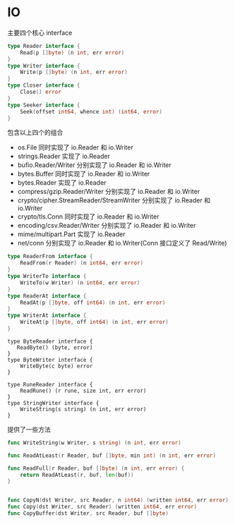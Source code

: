 # IO

主要四个核心 interface

```go
type Reader interface {
	Read(p []byte) (n int, err error)
}
type Writer interface {
	Write(p []byte) (n int, err error)
}
type Closer interface {
	Close() error
}
type Seeker interface {
	Seek(offset int64, whence int) (int64, error)
}

```

包含以上四个的组合

- os.File 同时实现了 io.Reader 和 io.Writer
- strings.Reader 实现了 io.Reader
- bufio.Reader/Writer 分别实现了 io.Reader 和 io.Writer
- bytes.Buffer 同时实现了 io.Reader 和 io.Writer
- bytes.Reader 实现了 io.Reader
- compress/gzip.Reader/Writer 分别实现了 io.Reader 和 io.Writer
- crypto/cipher.StreamReader/StreamWriter 分别实现了 io.Reader 和 io.Writer
- crypto/tls.Conn 同时实现了 io.Reader 和 io.Writer
- encoding/csv.Reader/Writer 分别实现了 io.Reader 和 io.Writer
- mime/multipart.Part 实现了 io.Reader
- net/conn 分别实现了 io.Reader 和 io.Writer(Conn 接口定义了 Read/Write)

```go
type ReaderFrom interface {
	ReadFrom(r Reader) (n int64, err error)
}
type WriterTo interface {
	WriteTo(w Writer) (n int64, err error)
}
type ReaderAt interface {
	ReadAt(p []byte, off int64) (n int, err error)
}
type WriterAt interface {
	WriteAt(p []byte, off int64) (n int, err error)
}

```

```
type ByteReader interface {
   ReadByte() (byte, error)
}
type ByteWriter interface {
	WriteByte(c byte) error
}

type RuneReader interface {
	ReadRune() (r rune, size int, err error)
}
type StringWriter interface {
	WriteString(s string) (n int, err error)
}
```

提供了一些方法

```go
func WriteString(w Writer, s string) (n int, err error)

func ReadAtLeast(r Reader, buf []byte, min int) (n int, err error)

func ReadFull(r Reader, buf []byte) (n int, err error) {
	return ReadAtLeast(r, buf, len(buf))
}


func CopyN(dst Writer, src Reader, n int64) (written int64, err error)
func Copy(dst Writer, src Reader) (written int64, err error)
func CopyBuffer(dst Writer, src Reader, buf []byte)


```
